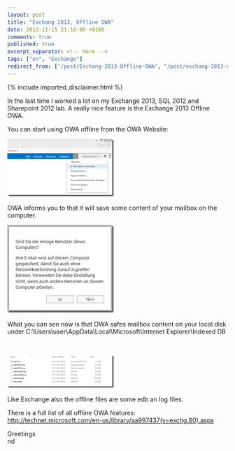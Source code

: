 ```yaml
---
layout: post
title: "Exchang 2013, Offline OWA"
date: 2012-11-15 21:18:00 +0100
comments: true
published: true
excerpt_separator: <!-- more -->
tags: ["en", "Exchange"]
redirect_from: ["/post/Exchang-2013-Offline-OWA", "/post/exchang-2013-offline-owa"]
---
```

<!-- more -->
{% include imported_disclaimer.html %}
<p>In the last time I worked a lot on my Exchange 2013, SQL 2012 and Sharepoint 2012 lab. A really nice feature is the Exchange 2013 Offline OWA.</p>
<p>You can start using OWA offline from the OWA Website:</p>
<p><a href="/assets/image_463.png"><img style="background-image: none; padding-top: 0px; padding-left: 0px; display: inline; padding-right: 0px; border: 0px;" title="image" src="/assets/image_thumb_461.png" alt="image" width="244" height="132" border="0" /></a></p>
<p>OWA informs you to that it will save some content of your mailbox on the computer.</p>
<p><a href="/assets/image_464.png"><img style="background-image: none; padding-top: 0px; padding-left: 0px; margin: 0px; display: inline; padding-right: 0px; border: 0px;" title="image" src="/assets/image_thumb_462.png" alt="image" width="244" height="201" border="0" /></a></p>
<p>What you can see now is that OWA safes mailbox content on your local disk under C:\Users\user\AppData\Local\Microsoft\Internet Explorer\Indexed DB</p>
<p>&nbsp;</p>
<p><a href="/assets/image_465.png"><img style="background-image: none; padding-top: 0px; padding-left: 0px; margin: 0px; display: inline; padding-right: 0px; border: 0px;" title="image" src="/assets/image_thumb_463.png" alt="image" width="244" height="76" border="0" /></a></p>
<p>Like Exchange also the offline files are some edb an log files.</p>
<p>There is a full list of all offline OWA features: <a title="http://technet.microsoft.com/en-us/library/aa997437(v=exchg.80).aspx" href="http://technet.microsoft.com/en-us/library/aa997437(v=exchg.80).aspx">http://technet.microsoft.com/en-us/library/aa997437(v=exchg.80).aspx</a></p>
<p>Greetings <br />nd</p>
